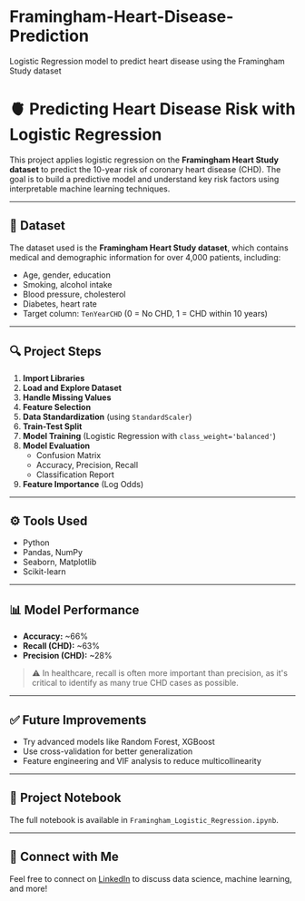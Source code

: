 # Framingham-Heart-Disease-Prediction
Logistic Regression model to predict heart disease using the Framingham Study dataset
# 🫀 Predicting Heart Disease Risk with Logistic Regression

This project applies logistic regression on the **Framingham Heart Study dataset** to predict the 10-year risk of coronary heart disease (CHD). The goal is to build a predictive model and understand key risk factors using interpretable machine learning techniques.

---

## 📂 Dataset

The dataset used is the **Framingham Heart Study dataset**, which contains medical and demographic information for over 4,000 patients, including:

- Age, gender, education
- Smoking, alcohol intake
- Blood pressure, cholesterol
- Diabetes, heart rate
- Target column: `TenYearCHD` (0 = No CHD, 1 = CHD within 10 years)

---

## 🔍 Project Steps

1. **Import Libraries**
2. **Load and Explore Dataset**
3. **Handle Missing Values**
4. **Feature Selection**
5. **Data Standardization** (using `StandardScaler`)
6. **Train-Test Split**
7. **Model Training** (Logistic Regression with `class_weight='balanced'`)
8. **Model Evaluation**  
    - Confusion Matrix  
    - Accuracy, Precision, Recall  
    - Classification Report
9. **Feature Importance** (Log Odds)

---

## ⚙️ Tools Used

- Python
- Pandas, NumPy
- Seaborn, Matplotlib
- Scikit-learn

---

## 📊 Model Performance

- **Accuracy:** ~66%
- **Recall (CHD):** ~63%
- **Precision (CHD):** ~28%

> ⚠️ In healthcare, recall is often more important than precision, as it's critical to identify as many true CHD cases as possible.

---

## ✅ Future Improvements

- Try advanced models like Random Forest, XGBoost
- Use cross-validation for better generalization
- Feature engineering and VIF analysis to reduce multicollinearity

---

## 📁 Project Notebook

The full notebook is available in `Framingham_Logistic_Regression.ipynb`.

---

## 🤝 Connect with Me

Feel free to connect on [LinkedIn](www.linkedin.com/in/sushant-kakde-21b956325
)
 to discuss data science, machine learning, and more!
